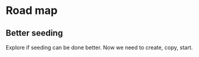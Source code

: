 
# Road map

## Better seeding

Explore if seeding can be done better. Now we need to create, copy, start.
